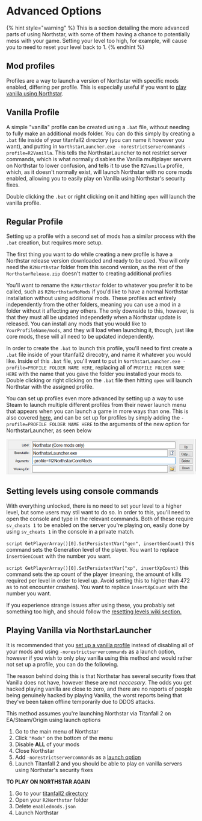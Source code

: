 # Advanced Options

{% hint style="warning" %}
This is a section detailing the more advanced parts of using Northstar, with some of them having a chance to potentially mess with your game. Setting your level too high, for example, will cause you to need to reset your level back to 1.
{% endhint %}

## Mod profiles <a href="#profiles" id="profiles"></a>

Profiles are a way to launch a version of Northstar with specific mods enabled, differing per profile. This is especially useful if you want to [play vanilla using Northstar](advanced.md#vanilla-on-northstar).

## Vanilla Profile

A simple "vanilla" profile can be created using a `.bat` file, without needing to fully make an additional mods folder. You can do this simply by creating a `.bat` file inside of your titanfall2 directory (you can name it however you want), and putting in `NorthstarLauncher.exe -norestrictservercommands -profile=R2Vanilla`. This tells the NorthstarLauncher to not restrict server commands, which is what normally disables the Vanilla multiplayer servers on Northstar to lower confusion, and tells it to use the `R2Vanilla` profile, which, as it doesn't normally exist, will launch Northstar with no core mods enabled, allowing you to easily play on Vanilla using Northstar's security fixes.

Double clicking the `.bat` or right clicking on it and hitting `open` will launch the vanilla profile.

## Regular Profile

Setting up a profile with a second set of mods has a similar process with the `.bat` creation, but requires more setup.

The first thing you want to do while creating a new profile is have a Northstar release version downloaded and ready to be used. You will only need the `R2Northstar` folder from this second version, as the rest of the `NorthstarRelease.zip` doesn't matter to creating additional profiles

You'll want to rename the `R2Northstar` folder to whatever you prefer it to be called, such as `R2NorthstarNoMods` if you'd like to have a normal Northstar installation without using additional mods. These profiles act entirely independently from the other folders, meaning you can use a mod in a folder without it affecting any others. The only downside to this, however, is that they must all be updated independetly when a Northstar update is released. You can install any mods that you would like to `YourProfileName/mods`, and they will load when launching it, though, just like core mods, these will all need to be updated independently. 

In order to create the `.bat` to launch this profile, you'll need to first create a `.bat` file inside of your titanfall2 direcotry, and name it whatever you would like. Inside of this `.bat` file, you'll want to put in `NorthstarLauncher.exe -profile=PROFILE FOLDER NAME HERE`, replacing all of `PROFILE FOLDER NAME HERE` with the name that you gave the folder you installed your mods to. Double clicking or right clicking on the `.bat` file then hitting `open` will launch Northstar with the assigned profile.

You can set up profiles even more advanced by setting up a way to use Steam to launch multiple different profiles from their newer launch menu that appears when you can launch a game in more ways than one. This is also covered [here](installing-northstar/basic-setup.mdbasic-setup#adding-alternate-launch-option-for-steam), and can be set up for profiles by simply adding the `-profile=PROFILE FOLDER NAME HERE` to the arguments of the new option for NorthstarLauncher, as seen below

![SteamEdit using Northstar Profiles](images/steamedit-profiles.png)

## Setting levels using console commands <a href="#set-level" id="set-level"></a>

With everything unlocked, there is no need to set your level to a higher level, but some users may stil want to do so. In order to this, you'll need to open the console and type in the relevant commands. Both of these require `sv_cheats 1` to be enabled on the server you're playing on, easily done by using `sv_cheats 1` in the console in a private match. 

`script GetPlayerArray()[0].SetPersistentVar("gen", insertGenCount)` this command sets the Generation level of the player. You want to replace `insertGenCount` with the number you want.

`script GetPlayerArray()[0].SetPersistentVar("xp", insertXpCount)` this command sets the xp count of the player (meaning, the amount of kills required per level in order to level up. Avoid setting this to higher than 472 as to not encounter crashes). You want to replace `insertXpCount` with the number you want.

If you experience strange issues after using these, you probably set something too high, and should follow the [resetting levels wiki section.](installing-northstar/troubleshooting.md#i-used-a-command-to-set-my-playergun-xp-level-and-i-set-it-too-high-so-now-my-game-crashes-when-trying-to-join-multiplayer)

## Playing Vanilla via NorthstarLauncher <a href="#vanilla-on-northstar" id="vanilla-on-northstar"></a>

It is recommended that you [set up a vanilla profile](advanced.md#profiles) instead of disabling all of your mods and using `-norestrictservercommands` as a launch option, however if you wish to only play vanilla using this method and would rather not set up a profile, you can do the following.

The reason behind doing this is that Northstar has several security fixes that Vanilla does not have, however these are not *neccesary*. The odds you get hacked playing vanilla are close to zero, and there are no reports of people being genuinely hacked by playing Vanilla, the worst reports being that they've been taken offline temporarily due to DDOS attacks.

This method assumes you're launching Northstar via Titanfall 2 on EA/Steam/Origin using launch options

1. Go to the main menu of Northstar 
2. Click `"Mods"` on the bottom of the menu
3. Disable **ALL** of your mods
4. Close Northstar
5. Add `-norestrictservercommands` as a [launch option](installing-northstar/troubleshooting.md#launch-opts)
6. Launch Titanfall 2 and you should be able to play on vanilla servers using Northstar's security fixes

**TO PLAY ON NORTHSTAR AGAIN**

1. Go to your [titanfall2 directory](installing-northstar/troubleshooting.md#game-location)
2. Open your `R2Northstar` folder
3. Delete `enabledmods.json`
4. Launch Northstar
